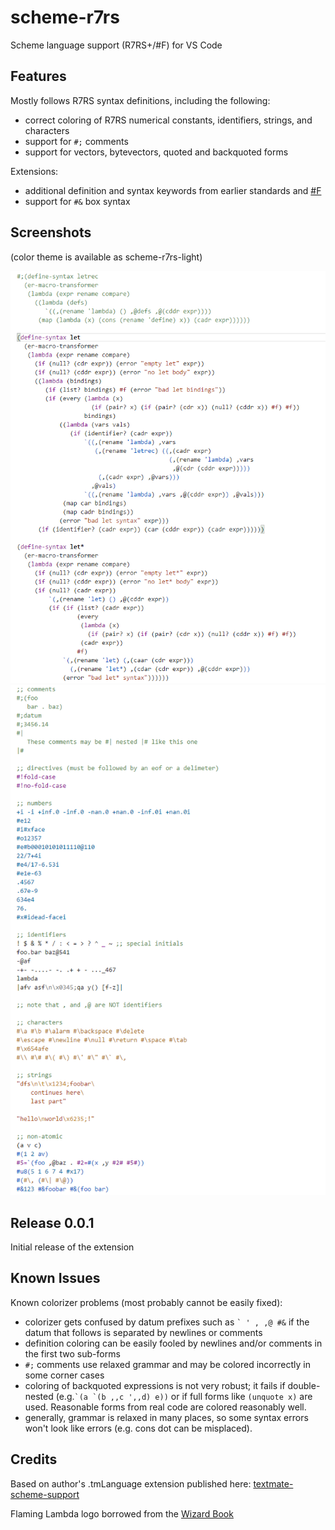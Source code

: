 # scheme-r7rs

Scheme language support (R7RS+/#F) for VS Code

## Features

Mostly follows R7RS syntax definitions, including the following:
- correct coloring of R7RS numerical constants, identifiers, strings, and characters
- support for `#;` comments
- support for vectors, bytevectors, quoted and backquoted forms  

Extensions:
- additional definition and syntax keywords from earlier standards and [#F](https://github.com/false-schemers/sharpF "#F - A Minimalistic Scheme System")
- support for `#&` box syntax

## Screenshots

(color theme is available as scheme-r7rs-light)

![](https://raw.githubusercontent.com/false-schemers/textmate-scheme-support/master/images/screenshot1.png)
![](https://raw.githubusercontent.com/false-schemers/textmate-scheme-support/master/images/screenshot2.png)

## Release 0.0.1

Initial release of the extension

## Known Issues

Known colorizer problems (most probably cannot be easily fixed):
- colorizer gets confused by datum prefixes such as `` ` ' , ,@ #& `` if the datum that follows is separated by newlines or comments
- definition coloring can be easily fooled by newlines and/or comments in the first two sub-forms
- `#;` comments use relaxed grammar and may be colored incorrectly in some corner cases
- coloring of backquoted expressions is not very robust; it fails if double-nested (e.g.`` `(a `(b ,,c ',,d) e)) `` or if full forms like `(unquote x)` are used. Reasonable forms from real code are colored reasonably well.
- generally, grammar is relaxed in many places, so some syntax errors won't look like errors (e.g. cons dot can be misplaced).

## Credits

Based on author's .tmLanguage extension published here: [textmate-scheme-support](https://github.com/false-schemers/textmate-scheme-support)

Flaming Lambda logo borrowed from the [Wizard Book](https://mitpress.mit.edu/sites/default/files/sicp/index.html)

